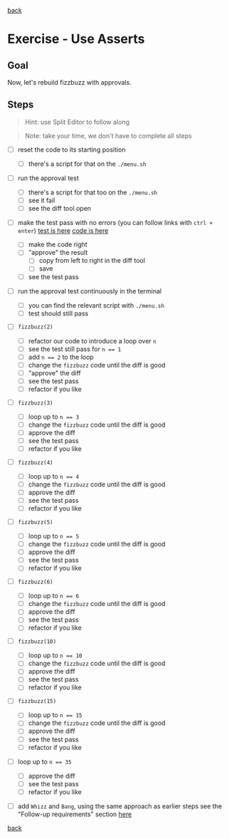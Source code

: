 [back](index.md)

# Exercise - Use Asserts

## Goal

Now, let's rebuild fizzbuzz with approvals.

## Steps

> Hint: use Split Editor to follow along

> Note: take your time, we don't have to complete all steps

-   [ ] reset the code to its starting position

    -   [ ] there's a script for that on the `./menu.sh`

-   [ ] run the approval test

    -   [ ] there's a script for that too on the `./menu.sh`
    -   [ ] see it fail
    -   [ ] see the diff tool open

-   [ ] make the test pass with no errors
        (you can follow links with `ctrl + enter`)
        [test is here](../typescript/fizzbuzz.approvaltest.ts)
        [code is here](../typescript/fizzbuzz.ts)

    -   [ ] make the code right
    -   [ ] "approve" the result
        -   [ ] copy from left to right in the diff tool
        -   [ ] save
    -   [ ] see the test pass

-   [ ] run the approval test continuously in the terminal

    -   [ ] you can find the relevant script with `./menu.sh`
    -   [ ] test should still pass

-   [ ] `fizzbuzz(2)`

    -   [ ] refactor our code to introduce a loop over `n`
    -   [ ] see the test still pass for `n == 1`
    -   [ ] add `n == 2` to the loop
    -   [ ] change the `fizzbuzz` code until the diff is good
    -   [ ] "approve" the diff
    -   [ ] see the test pass
    -   [ ] refactor if you like

-   [ ] `fizzbuzz(3)`

    -   [ ] loop up to `n == 3`
    -   [ ] change the `fizzbuzz` code until the diff is good
    -   [ ] approve the diff
    -   [ ] see the test pass
    -   [ ] refactor if you like

-   [ ] `fizzbuzz(4)`

    -   [ ] loop up to `n == 4`
    -   [ ] change the `fizzbuzz` code until the diff is good
    -   [ ] approve the diff
    -   [ ] see the test pass
    -   [ ] refactor if you like

-   [ ] `fizzbuzz(5)`

    -   [ ] loop up to `n == 5`
    -   [ ] change the `fizzbuzz` code until the diff is good
    -   [ ] approve the diff
    -   [ ] see the test pass
    -   [ ] refactor if you like

-   [ ] `fizzbuzz(6)`

    -   [ ] loop up to `n == 6`
    -   [ ] change the `fizzbuzz` code until the diff is good
    -   [ ] approve the diff
    -   [ ] see the test pass
    -   [ ] refactor if you like

-   [ ] `fizzbuzz(10)`

    -   [ ] loop up to `n == 10`
    -   [ ] change the `fizzbuzz` code until the diff is good
    -   [ ] approve the diff
    -   [ ] see the test pass
    -   [ ] refactor if you like

-   [ ] `fizzbuzz(15)`

    -   [ ] loop up to `n == 15`
    -   [ ] change the `fizzbuzz` code until the diff is good
    -   [ ] approve the diff
    -   [ ] see the test pass
    -   [ ] refactor if you like

-   [ ] loop up to `n == 35`

    -   [ ] approve the diff
    -   [ ] see the test pass
    -   [ ] refactor if you like

-   [ ] add `Whizz` and `Bang`, using the same approach as earlier steps
        see the "Follow-up requirements" section [here](https://sammancoaching.org/kata_descriptions/fizzbuzz.html)

[back](index.md)
